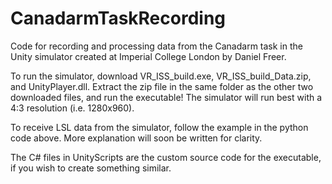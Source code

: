 # CanadarmTaskRecording

Code for recording and processing data from the Canadarm task in the Unity simulator created at Imperial College London by Daniel Freer.

To run the simulator, download VR_ISS_build.exe, VR_ISS_build_Data.zip, and UnityPlayer.dll. Extract the zip file in the same folder as the other two downloaded files, and run the executable! The simulator will run best with a 4:3 resolution (i.e. 1280x960).

To receive LSL data from the simulator, follow the example in the python code above. More explanation will soon be written for clarity.

The C# files in UnityScripts are the custom source code for the executable, if you wish to create something similar.
